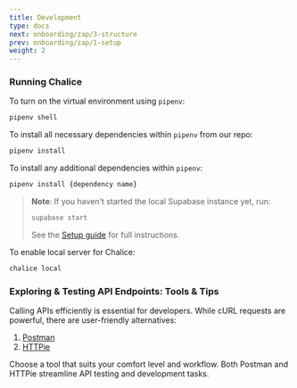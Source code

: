 ```yaml
---
title: Development
type: docs
next: onboarding/zap/3-structure
prev: onboarding/zap/1-setup
weight: 2
---
```


### Running Chalice

To turn on the virtual environment using `pipenv`:

```bash
pipenv shell
```

To install all necessary dependencies within `pipenv` from our repo:

```bash
pipenv install
```

To install any additional dependencies within `pipenv`:

```bash
pipenv install {dependency name}
```

> **Note**: If you haven't started the local Supabase instance yet, run:
>
> ```bash
> supabase start
> ```
>
> See the [Setup guide](/onboarding/zap/setup/#supabase) for full instructions.

To enable local server for Chalice:

```bash
chalice local
```

### Exploring & Testing API Endpoints: Tools & Tips

Calling APIs efficiently is essential for developers. While cURL requests are powerful, there are user-friendly alternatives:

1. [Postman](https://www.postman.com/downloads/?)
2. [HTTPie](https://httpie.io/desktop)

Choose a tool that suits your comfort level and workflow. Both Postman and HTTPie streamline API testing and development tasks.
